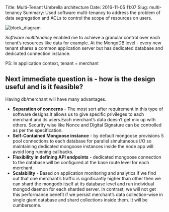 Title: Multi-Tenant Umbrella architecture
Date: 2016-11-05 11:07
Slug: multi-tenancy
Summary: Used software multi-tenancy to address the problem of data segregation and ACLs to control the scope of resources on users.

![block\_diagram]({attach}../images/diy/itd_org_architecture.png)



*Software multitenancy*  enabled me to achieve a granular control over each tenant’s resources like data for example. At the MongoDB level - every new tenant shares a common application server but has dedicated database and dedicated connection instance. 

PS:  In application context, tenant = merchant

Next immediate question is - how is the design useful and is it feasible?
-------------------------------------------------------------------------
Having db/merchant will have many advantages.

 - __Separation of concerns__ - The most sort after requirement in this type of software designs.It allows us to give specific privileges to each merchant and its users.Each merchant’s data doesn’t get mix up with others. Security wise like Nonce and Digital Signature can be controlled as per the specification.
 - __Self-Contained Mongoose instance__ - by default mongoose provisions 5 pool connections to each database for parallel simultaneous I/O so maintaining dedicated mongoose instances inside the node app will avoid long running callbacks.
 - __Flexibility in defining API endpoints__ - dedicated mongoose connection to the database will be configured at the base route level for each merchant.
 - __Scalability__ - Based on application monitoring and analytics if we find out that one merchant’s traffic is significantly higher than other then we can shard the mongodb itself at its database level and run individual mongod daemon for each sharded server. In contrast, we will not get this performance benefit if we persist merchant’s data collection-wise in single giant database and shard collections inside them. It will be cumbersome.
